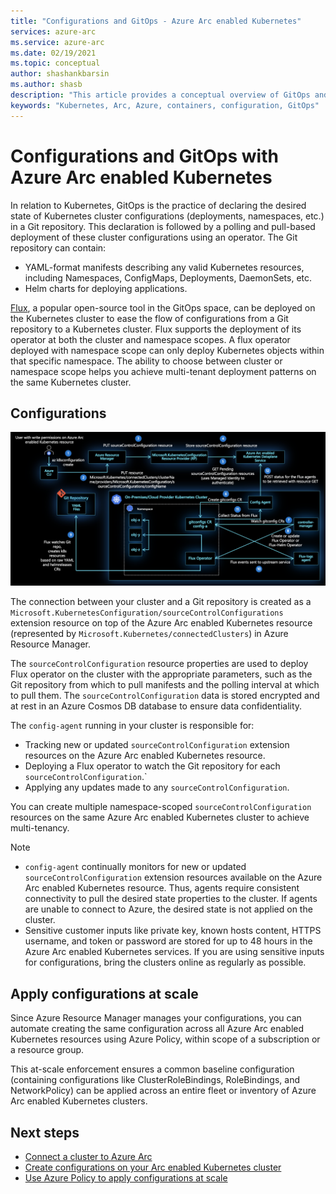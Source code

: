 ```yaml
---
title: "Configurations and GitOps - Azure Arc enabled Kubernetes"
services: azure-arc
ms.service: azure-arc
ms.date: 02/19/2021
ms.topic: conceptual
author: shashankbarsin
ms.author: shasb
description: "This article provides a conceptual overview of GitOps and configurations capability of Azure Arc enabled Kubernetes."
keywords: "Kubernetes, Arc, Azure, containers, configuration, GitOps"
---
```


# Configurations and GitOps with Azure Arc enabled Kubernetes

In relation to Kubernetes, GitOps is the practice of declaring the desired state of Kubernetes cluster configurations (deployments, namespaces, etc.) in a Git repository. This declaration is followed by a polling and pull-based deployment of these cluster configurations using an operator. The Git repository can contain:
* YAML-format manifests describing any valid Kubernetes resources, including Namespaces, ConfigMaps, Deployments, DaemonSets, etc.
* Helm charts for deploying applications.

[Flux](https://docs.fluxcd.io/), a popular open-source tool in the GitOps space, can be deployed on the Kubernetes cluster to ease the flow of configurations from a Git repository to a Kubernetes cluster. Flux supports the deployment of its operator at both the cluster and namespace scopes. A flux operator deployed with namespace scope can only deploy Kubernetes objects within that specific namespace. The ability to choose between cluster or namespace scope helps you achieve multi-tenant deployment patterns on the same Kubernetes cluster.

## Configurations

[ ![Configurations architecture](./media/conceptual-configurations.png) ](./media/conceptual-configurations.png#lightbox)

The connection between your cluster and a Git repository is created as a `Microsoft.KubernetesConfiguration/sourceControlConfigurations` extension resource on top of the Azure Arc enabled Kubernetes resource (represented by `Microsoft.Kubernetes/connectedClusters`) in Azure Resource Manager. 

The `sourceControlConfiguration` resource properties are used to deploy Flux operator on the cluster with the appropriate parameters, such as the Git repository from which to pull manifests and the polling interval at which to pull them. The `sourceControlConfiguration` data is stored encrypted and at rest in an Azure Cosmos DB database to ensure data confidentiality.

The `config-agent` running in your cluster is responsible for:
* Tracking new or updated `sourceControlConfiguration` extension resources on the Azure Arc enabled Kubernetes resource.
* Deploying a Flux operator to watch the Git repository for each `sourceControlConfiguration`.`
* Applying any updates made to any `sourceControlConfiguration`. 

You can create multiple namespace-scoped `sourceControlConfiguration` resources on the same Azure Arc enabled Kubernetes cluster to achieve multi-tenancy.

> [!NOTE]
> * `config-agent` continually monitors for new or updated `sourceControlConfiguration` extension resources available on the Azure Arc enabled Kubernetes resource. Thus, agents require consistent connectivity to pull the desired state properties to the cluster. If agents are unable to connect to Azure, the desired state is not applied on the cluster.
> * Sensitive customer inputs like private key, known hosts content, HTTPS username, and token or password are stored for up to 48 hours in the Azure Arc enabled Kubernetes services. If you are using sensitive inputs for configurations, bring the clusters online as regularly as possible.

## Apply configurations at scale

Since Azure Resource Manager manages your configurations, you can automate creating the same configuration across all Azure Arc enabled Kubernetes resources using Azure Policy, within scope of a subscription or a resource group. 

This at-scale enforcement ensures a common baseline configuration (containing configurations like ClusterRoleBindings, RoleBindings, and NetworkPolicy) can be applied across an entire fleet or inventory of Azure Arc enabled Kubernetes clusters.

## Next steps

* [Connect a cluster to Azure Arc](./connect-cluster.md)
* [Create configurations on your Arc enabled Kubernetes cluster](./tutorial-use-gitops-connected-cluster.md)
* [Use Azure Policy to apply configurations at scale](./use-azure-policy.md)
